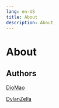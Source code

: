 ```yaml
---
lang: en-US
title: About
description: About
---
```


# About

## Authors

[DioMao](https://github.com/DioMao)

[DylanZella](https://github.com/DylanZella)